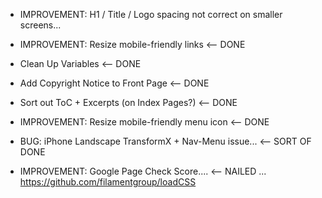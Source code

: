 - IMPROVEMENT: H1 / Title / Logo spacing not correct on smaller screens...

- IMPROVEMENT: Resize mobile-friendly links <-- DONE
- Clean Up Variables <-- DONE
- Add Copyright Notice to Front Page <-- DONE
- Sort out ToC + Excerpts (on Index Pages?) <-- DONE
- IMPROVEMENT: Resize mobile-friendly menu icon <-- DONE
- BUG: iPhone Landscape TransformX + Nav-Menu issue... <-- SORT OF DONE
- IMPROVEMENT: Google Page Check Score.... <-- NAILED ... https://github.com/filamentgroup/loadCSS